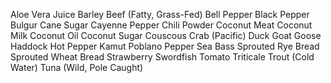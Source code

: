 Aloe Vera Juice
Barley
Beef (Fatty, Grass-Fed)
Bell Pepper
Black Pepper
Bulgur
Cane Sugar
Cayenne Pepper
Chili Powder
Coconut Meat
Coconut Milk
Coconut Oil
Coconut Sugar
Couscous
Crab (Pacific)
Duck
Goat
Goose
Haddock
Hot Pepper
Kamut
Poblano Pepper
Sea Bass
Sprouted Rye Bread
Sprouted Wheat Bread
Strawberry
Swordfish
Tomato
Triticale
Trout (Cold Water)
Tuna (Wild, Pole Caught)